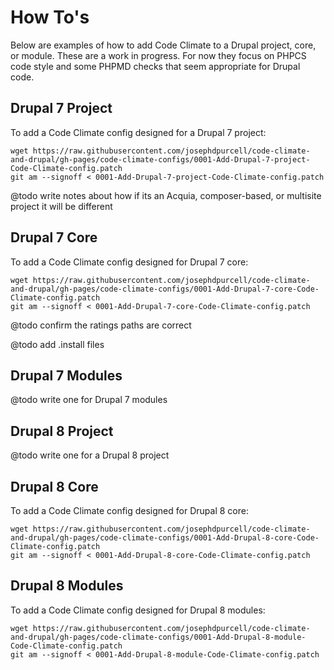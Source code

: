 # How To's

Below are examples of how to add Code Climate to a Drupal project, core, or module. These are a work in progress. For now they focus on PHPCS code style and some PHPMD checks that seem appropriate for Drupal code.

## Drupal 7 Project

To add a Code Climate config designed for a Drupal 7 project:

```
wget https://raw.githubusercontent.com/josephdpurcell/code-climate-and-drupal/gh-pages/code-climate-configs/0001-Add-Drupal-7-project-Code-Climate-config.patch
git am --signoff < 0001-Add-Drupal-7-project-Code-Climate-config.patch
```

@todo write notes about how if its an Acquia, composer-based, or multisite project it will be different

## Drupal 7 Core

To add a Code Climate config designed for Drupal 7 core:

```
wget https://raw.githubusercontent.com/josephdpurcell/code-climate-and-drupal/gh-pages/code-climate-configs/0001-Add-Drupal-7-core-Code-Climate-config.patch
git am --signoff < 0001-Add-Drupal-7-core-Code-Climate-config.patch
```

@todo confirm the ratings paths are correct

@todo add .install files

## Drupal 7 Modules

@todo write one for Drupal 7 modules

## Drupal 8 Project

@todo write one for a Drupal 8 project

## Drupal 8 Core

To add a Code Climate config designed for Drupal 8 core:

```
wget https://raw.githubusercontent.com/josephdpurcell/code-climate-and-drupal/gh-pages/code-climate-configs/0001-Add-Drupal-8-core-Code-Climate-config.patch
git am --signoff < 0001-Add-Drupal-8-core-Code-Climate-config.patch
```

## Drupal 8 Modules

To add a Code Climate config designed for Drupal 8 modules:

```
wget https://raw.githubusercontent.com/josephdpurcell/code-climate-and-drupal/gh-pages/code-climate-configs/0001-Add-Drupal-8-module-Code-Climate-config.patch
git am --signoff < 0001-Add-Drupal-8-module-Code-Climate-config.patch
```

